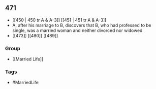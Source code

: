 ## 471
- [[450 | 450 tr A &amp; A-3]] [[451 | 451 tr A &amp; A-3]] 
- A, after his marriage to B, discovers that B, who had professed to be single, was a married woman and neither divorced nor widowed
- [[473]] [[480]] [[489]] 


### Group
- [[Married Life]]

### Tags
- #MarriedLife

